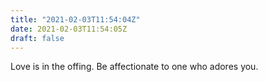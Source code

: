 ```yaml
---
title: "2021-02-03T11:54:04Z"
date: 2021-02-03T11:54:05Z
draft: false
---
```


Love is in the offing.  Be affectionate to one who adores you.
